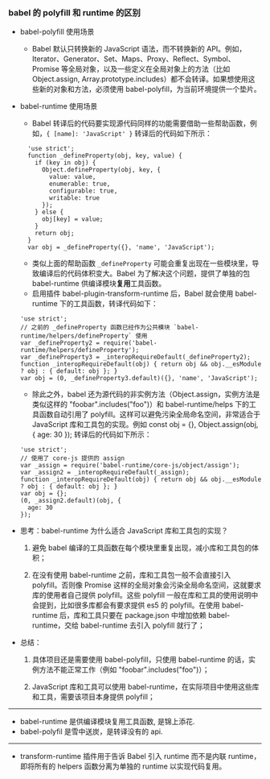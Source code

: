 ### babel 的 polyfill 和 runtime 的区别

- babel-polyfill 使用场景

  - Babel 默认只转换新的 JavaScript 语法，而不转换新的 API。例如，Iterator、Generator、Set、Maps、Proxy、Reflect、Symbol、Promise 等全局对象，以及一些定义在全局对象上的方法（比如 Object.assign, Array.prototype.includes）都不会转译。如果想使用这些新的对象和方法，必须使用 babel-polyfill，为当前环境提供一个垫片。

- babel-runtime 使用场景

  - Babel 转译后的代码要实现源代码同样的功能需要借助一些帮助函数，例如，`{ [name]: 'JavaScript' }` 转译后的代码如下所示：

  ```
    'use strict';
    function _defineProperty(obj, key, value) {
      if (key in obj) {
        Object.defineProperty(obj, key, {
          value: value,
          enumerable: true,
          configurable: true,
          writable: true
        });
      } else {
        obj[key] = value;
      }
      return obj;
    }
    var obj = _defineProperty({}, 'name', 'JavaScript');
  ```

  - 类似上面的帮助函数 `_defineProperty` 可能会重复出现在一些模块里，导致编译后的代码体积变大。Babel 为了解决这个问题，提供了单独的包 babel-runtime 供编译模块**复用**工具函数。
  - 启用插件 babel-plugin-transform-runtime 后，Babel 就会使用 babel-runtime 下的工具函数，转译代码如下：

  ```
  'use strict';
  // 之前的 _defineProperty 函数已经作为公共模块 `babel-runtime/helpers/defineProperty` 使用
  var _defineProperty2 = require('babel-runtime/helpers/defineProperty');
  var _defineProperty3 = _interopRequireDefault(_defineProperty2);
  function _interopRequireDefault(obj) { return obj && obj.__esModule ? obj : { default: obj }; }
  var obj = (0, _defineProperty3.default)({}, 'name', 'JavaScript');
  ```

  - 除此之外，babel 还为源代码的非实例方法（Object.assign，实例方法是类似这样的 "foobar".includes("foo")）和 babel-runtime/helps 下的工具函数自动引用了 polyfill。这样可以避免污染全局命名空间，非常适合于 JavaScript 库和工具包的实现。例如 const obj = {}, Object.assign(obj, { age: 30 }); 转译后的代码如下所示：

  ```
  'use strict';
  // 使用了 core-js 提供的 assign
  var _assign = require('babel-runtime/core-js/object/assign');
  var _assign2 = _interopRequireDefault(_assign);
  function _interopRequireDefault(obj) { return obj && obj.__esModule ? obj : { default: obj }; }
  var obj = {};
  (0, _assign2.default)(obj, {
    age: 30
  });
  ```

- 思考：babel-runtime 为什么适合 JavaScript 库和工具包的实现？

  1. 避免 babel 编译的工具函数在每个模块里重复出现，减小库和工具包的体积；

  2. 在没有使用 babel-runtime 之前，库和工具包一般不会直接引入 polyfill。否则像 Promise 这样的全局对象会污染全局命名空间，这就要求库的使用者自己提供 polyfill。这些 polyfill 一般在库和工具的使用说明中会提到，比如很多库都会有要求提供 es5 的 polyfill。在使用 babel-runtime 后，库和工具只要在 package.json 中增加依赖 babel-runtime，交给 babel-runtime 去引入 polyfill 就行了；

- 总结：

  1. 具体项目还是需要使用 babel-polyfill，只使用 babel-runtime 的话，实例方法不能正常工作（例如 "foobar".includes("foo")）；

  2. JavaScript 库和工具可以使用 babel-runtime，在实际项目中使用这些库和工具，需要该项目本身提供 polyfill；

---

- babel-runtime 是供编译模块复用工具函数, 是锦上添花.
- babel-polyfil 是雪中送炭，是转译没有的 api.

---

- transform-runtime 插件用于告诉 Babel 引入 runtime 而不是内联 runtime，即将所有的 helpers 函数分离为单独的 runtime 以实现代码复用。

